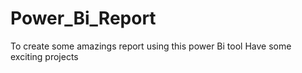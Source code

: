 # Power_Bi_Report
To create some amazings report using this power Bi tool
Have some exciting projects 
